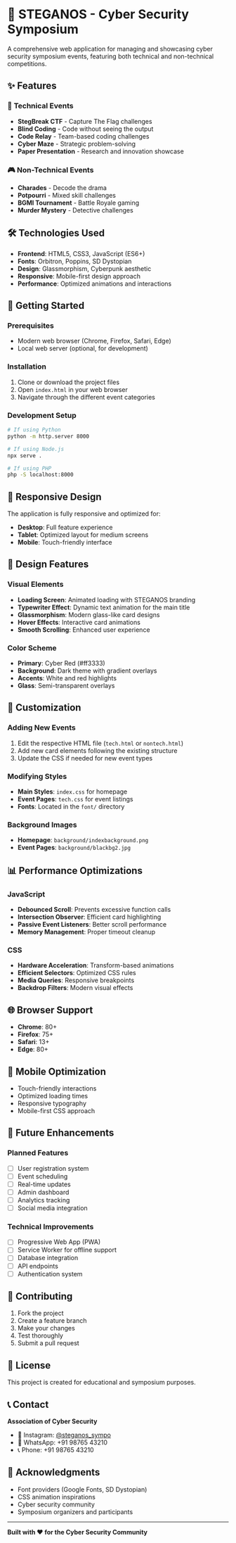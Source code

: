 # 🚀 STEGANOS - Cyber Security Symposium

A comprehensive web application for managing and showcasing cyber security symposium events, featuring both technical and non-technical competitions.

## ✨ Features

### 🎯 **Technical Events**
- **StegBreak CTF** - Capture The Flag challenges
- **Blind Coding** - Code without seeing the output
- **Code Relay** - Team-based coding challenges
- **Cyber Maze** - Strategic problem-solving
- **Paper Presentation** - Research and innovation showcase

### 🎮 **Non-Technical Events**
- **Charades** - Decode the drama
- **Potpourri** - Mixed skill challenges
- **BGMI Tournament** - Battle Royale gaming
- **Murder Mystery** - Detective challenges

## 🛠️ Technologies Used

- **Frontend**: HTML5, CSS3, JavaScript (ES6+)
- **Fonts**: Orbitron, Poppins, SD Dystopian
- **Design**: Glassmorphism, Cyberpunk aesthetic
- **Responsive**: Mobile-first design approach
- **Performance**: Optimized animations and interactions

## 🚀 Getting Started

### Prerequisites
- Modern web browser (Chrome, Firefox, Safari, Edge)
- Local web server (optional, for development)

### Installation
1. Clone or download the project files
2. Open `index.html` in your web browser
3. Navigate through the different event categories

### Development Setup
```bash
# If using Python
python -m http.server 8000

# If using Node.js
npx serve .

# If using PHP
php -S localhost:8000
```

## 📱 Responsive Design

The application is fully responsive and optimized for:
- **Desktop**: Full feature experience
- **Tablet**: Optimized layout for medium screens
- **Mobile**: Touch-friendly interface

## 🎨 Design Features

### Visual Elements
- **Loading Screen**: Animated loading with STEGANOS branding
- **Typewriter Effect**: Dynamic text animation for the main title
- **Glassmorphism**: Modern glass-like card designs
- **Hover Effects**: Interactive card animations
- **Smooth Scrolling**: Enhanced user experience

### Color Scheme
- **Primary**: Cyber Red (#ff3333)
- **Background**: Dark theme with gradient overlays
- **Accents**: White and red highlights
- **Glass**: Semi-transparent overlays

## 🔧 Customization

### Adding New Events
1. Edit the respective HTML file (`tech.html` or `nontech.html`)
2. Add new card elements following the existing structure
3. Update the CSS if needed for new event types

### Modifying Styles
- **Main Styles**: `index.css` for homepage
- **Event Pages**: `tech.css` for event listings
- **Fonts**: Located in the `font/` directory

### Background Images
- **Homepage**: `background/indexbackground.png`
- **Event Pages**: `background/blackbg2.jpg`

## 📊 Performance Optimizations

### JavaScript
- **Debounced Scroll**: Prevents excessive function calls
- **Intersection Observer**: Efficient card highlighting
- **Passive Event Listeners**: Better scroll performance
- **Memory Management**: Proper timeout cleanup

### CSS
- **Hardware Acceleration**: Transform-based animations
- **Efficient Selectors**: Optimized CSS rules
- **Media Queries**: Responsive breakpoints
- **Backdrop Filters**: Modern visual effects

## 🌐 Browser Support

- **Chrome**: 80+
- **Firefox**: 75+
- **Safari**: 13+
- **Edge**: 80+

## 📱 Mobile Optimization

- Touch-friendly interactions
- Optimized loading times
- Responsive typography
- Mobile-first CSS approach

## 🚀 Future Enhancements

### Planned Features
- [ ] User registration system
- [ ] Event scheduling
- [ ] Real-time updates
- [ ] Admin dashboard
- [ ] Analytics tracking
- [ ] Social media integration

### Technical Improvements
- [ ] Progressive Web App (PWA)
- [ ] Service Worker for offline support
- [ ] Database integration
- [ ] API endpoints
- [ ] Authentication system

## 🤝 Contributing

1. Fork the project
2. Create a feature branch
3. Make your changes
4. Test thoroughly
5. Submit a pull request

## 📄 License

This project is created for educational and symposium purposes.

## 📞 Contact

**Association of Cyber Security**
- 📸 Instagram: [@steganos_sympo](https://instagram.com/steganos_sympo)
- 💬 WhatsApp: +91 98765 43210
- 📞 Phone: +91 98765 43210

## 🙏 Acknowledgments

- Font providers (Google Fonts, SD Dystopian)
- CSS animation inspirations
- Cyber security community
- Symposium organizers and participants

---

**Built with ❤️ for the Cyber Security Community**
